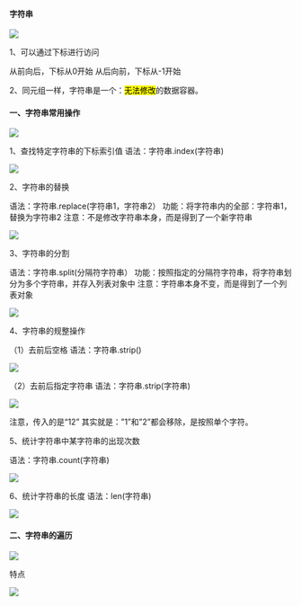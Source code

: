 #### 字符串

![](E:\Learn\note\software_test_note\software_test_img\2022-10-16-00-29-20-image.png)

1、可以通过下标进行访问

从前向后，下标从0开始
从后向前，下标从-1开始

2、同元组一样，字符串是一个：<mark>无法修改</mark>的数据容器。

#### 一、字符串常用操作

![](E:\Learn\note\software_test_note\software_test_img\2022-10-16-20-49-50-image.png)

1、查找特定字符串的下标索引值
     语法：字符串.index(字符串)

![](E:\Learn\note\software_test_note\software_test_img\2022-10-16-20-41-58-image.png)

2、字符串的替换

 语法：字符串.replace(字符串1，字符串2）
  功能：将字符串内的全部：字符串1，替换为字符串2
  注意：不是修改字符串本身，而是得到了一个新字符串

![](E:\Learn\note\software_test_note\software_test_img\2022-10-16-20-43-40-image.png)

3、字符串的分割

语法：字符串.split(分隔符字符串）
功能：按照指定的分隔符字符串，将字符串划分为多个字符串，并存入列表对象中
注意：字符串本身不变，而是得到了一个列表对象

![](E:\Learn\note\software_test_note\software_test_img\2022-10-16-20-44-23-image.png)

4、字符串的规整操作

（1）去前后空格
     语法：字符串.strip()

![](E:\Learn\note\software_test_note\software_test_img\2022-10-16-20-45-42-image.png)

（2）去前后指定字符串
     语法：字符串.strip(字符串)

![](E:\Learn\note\software_test_note\software_test_img\2022-10-16-20-46-04-image.png)

注意，传入的是“12” 其实就是：”1”和”2”都会移除，是按照单个字符。

5、统计字符串中某字符串的出现次数

 语法：字符串.count(字符串)

![](E:\Learn\note\software_test_note\software_test_img\2022-10-16-20-46-55-image.png)

6、统计字符串的长度
     语法：len(字符串)

![](E:\Learn\note\software_test_note\software_test_img\2022-10-16-20-47-22-image.png)

#### 二、字符串的遍历

![](E:\Learn\note\software_test_note\software_test_img\2022-10-16-20-50-36-image.png)

特点

![](E:\Learn\note\software_test_note\software_test_img\2022-10-16-20-51-03-image.png)


